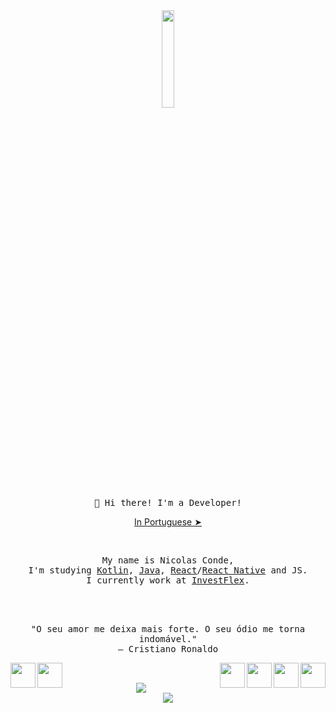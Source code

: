 <div align="center">
<img src="https://media.giphy.com/media/MYCNCBjQIKoQAbD6Qx/giphy.gif" align="center" width="20%">
<br>
<samp>
👋 Hi there! I'm a Developer!
</samp>
</div>
<p align="center"><a href="">In Portuguese ➤</a></p></p>
<br>

<samp>
<p align="center">
My name is Nicolas Conde,<br> I'm studying <a href="">Kotlin</a>, <a href="">Java</a>, <a href="">React</a>/<a href="">React Native</a> and
JS.
<br>
I currently work at <a href="https://investflex.com.br/">InvestFlex</a>.
</samp>
<br>
<br>
<br>
<br>

<p align="center">
"O seu amor me deixa mais forte. O seu ódio me torna indomável."
<br>
― Cristiano Ronaldo
</p>

<div>
<a href="https://www.linkedin.com/in/nicolas-conde/" ><img src="https://img.icons8.com/nolan/128/linkedin-circled.png" width="40" align="left"><a href="https://api.whatsapp.com/send?phone=5511984041727" ><img src="https://img.icons8.com/nolan/128/whatsapp.png" width="40" align="left"></a><a><img src="https://img.icons8.com/nolan/128/java-coffee-cup-logo.png" width="40" align="right"></a><a><img src="https://img.icons8.com/color/144/000000/kotlin.png" width="40" align="right"></a><a><img src="https://img.icons8.com/nolan/64/react-native.png" width="40" align="right"></a><a><img src="https://img.icons8.com/nolan/96/javascript.png" width="40" align="right"></a>
</div>
<br>
<br>

<div align="center">
<img src="https://github-readme-stats.vercel.app/api/top-langs/?username=nicolasconde&layout=compact&theme=radical">
</div>
<div align="center">
<img src="https://github-readme-stats.vercel.app/api?username=nicolasconde&show_icons=true&theme=radical"/>
</div>

